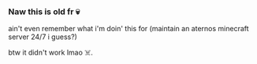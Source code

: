 ### Naw this is old fr 💀

ain't even remember what i'm doin' this for (maintain an aternos minecraft server 24/7 i guess?)

btw it didn't work lmao ☠️.
